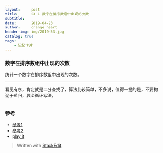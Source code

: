 ```yaml
---
layout:     post
title:      53 1 数字在排序数组中出现的次数
subtitle:  
date:       2019-04-23
author:     orange_heart
header-img: img/2019-53.jpg
catalog: true
tags:
    - 记忆卡片
---
```


###   数字在排序数组中出现的次数
统计一个数字在排序数组中出现的次数。

-----------------

看见有序，肯定就是二分查找了，算法比较简单，不多说，值得一提的是，不要拘泥于递归，要会循环写法。

```java
```

### 参考

- [参考1](https://github.com/zhedahht/CodingInterviewChinese2)
- [参考2](https://github.com/gatieme/CodingInterviews)
- [play it](https://www.nowcoder.com/practice/70610bf967994b22bb1c26f9ae901fa2?tpId=13&tqId=11190&tPage=2&rp=3&ru=/ta/coding-interviews&qru=/ta/coding-interviews/question-ranking)



> Written with [StackEdit](https://stackedit.io/).

<head>
    <script src="https://cdn.mathjax.org/mathjax/latest/MathJax.js?config=TeX-AMS-MML_HTMLorMML" type="text/javascript"></script>
    <script type="text/x-mathjax-config">
        MathJax.Hub.Config({
            tex2jax: {
            skipTags: ['script', 'noscript', 'style', 'textarea', 'pre'],
            inlineMath: [['$','$']]
            }
        });
    </script>
</head>
<!--stackedit_data:
eyJoaXN0b3J5IjpbMTU3NDMwNTgwNV19
-->
